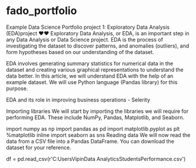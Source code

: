 # fado_portfolio
Example Data Science Portfolio
  project 1: Exploratory Data Analysis (EDA)project  ❤❤
Exploratory Data Analysis, or EDA, is an important step in any Data Analysis or Data Science project. EDA is the process of investigating the dataset to discover patterns, and anomalies (outliers), and form hypotheses based on our understanding of the dataset.

 EDA involves generating summary statistics for numerical data in the dataset and creating various graphical representations to understand the data better. In this article, we will understand EDA with the help of an example dataset. We will use Python language (Pandas library) for this purpose.

EDA and its role in improving business operations - Selerity

Importing libraries
We will start by importing the libraries we will require for performing EDA. These include NumPy, Pandas, Matplotlib, and Seaborn.

import numpy as np
import pandas as pd
import matplotlib.pyplot as plt
%matplotlib inline
import seaborn as sns
Reading data
We will now read the data from a CSV file into a Pandas DataFrame. You can download the dataset for your reference.

df = pd.read_csv(r'C:UsersVipinData AnalyticsStudentsPerformance.csv')
